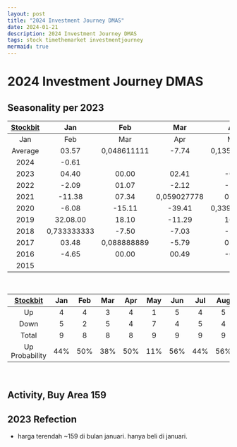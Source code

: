 ```yaml
---
layout: post
title: "2024 Investment Journey DMAS"
date: 2024-01-21
description: 2024 Investment Journey DMAS
tags: stock timethemarket investmentjourney
mermaid: true
---
```


# 2024 Investment Journey DMAS


## Seasonality per 2023

|[Stockbit](https://stockbit.com/symbol/DMAS/seasonality)|Jan|Feb|Mar|Apr|May|Jun|Jul|Aug|Sep|Oct|Nov|Dec|Year|
|:-:|:-:|:-:|:-:|:-:|:-:|:-:|:-:|:-:|:-:|:-:|:-:|:-:|:-:|
|Jan|Feb|Mar|Apr|May|Jun|Jul|Aug|Sep|Oct|Nov|Dec|Year
Average|03.57|0,048611111|-7.74|0,135416667|-4.40|00.39|05.40|00.05|-2.01|0,269444444|00.37|-3.08|-0.11
2024|-0.61||||||||||||-0.61
2023|04.40|00.00|02.41|-0.59|-0.59|0,096527778|-0.58|0,148611111|00.00|-2.29|-1.17|-3.55|0,102777778
2022|-2.09|01.07|-2.12|-5.95|-1.72|-6.43|0,102777778|0,359722222|-2.27|0,264583333|-10.44|-2.45|-16.75
2021|-11.38|07.34|0,059027778|02.54|-11.57|-10.28|-1.04|-1.05|03.19|15.46|-2.68|-12.39|-22.98
2020|-6.08|-15.11|-39.41|0,339583333|-9.09|0,976388889|27.91|0,134027778|-11.50|13.00|15.04|-5.38|-16.33
2019|32.08.00|18.10|-11.29|16.36|-2.34|10.40|10.14|0,109027778|-9.03|07.09|07.28|-8.64|86.16.00
2018|0,733333333|-7.50|-7.03|-2.33|-8.93|-16.34|-2.34|06.40|-1.50|-0.76|20.00|0,105555556|-7.56
2017|03.48|0,088888889|-5.79|05.26|-8.33|-1.82|-3.70|-1.92|-1.96|-6.00|-8.51|-0.58|-25.00
2016|-4.65|00.00|00.49|-0.97|0,148611111|0,143055556|25.00.00|-6.67|-2.38|03.25|-9.45|00.00|04.55
2015|||||00.00|00.46|-8.64|-11.94|07.34|17.37|-6.73|03.37|-4.44

<br />

|[Stockbit](https://stockbit.com/symbol/DMAS/seasonality)|Jan|Feb|Mar|Apr|May|Jun|Jul|Aug|Sep|Oct|Nov|Dec|Year|
|:-:|:-:|:-:|:-:|:-:|:-:|:-:|:-:|:-:|:-:|:-:|:-:|:-:|:-:|
Up|4|4|3|4|1|5|4|5|2|6|3|2|3
Down|5|2|5|4|7|4|5|4|6|3|6|6|7
Total|9|8|8|8|9|9|9|9|9|9|9|9|10
Up Probability|44%|50%|38%|50%|11%|56%|44%|56%|22%|67%|33%|22%|30%

<br />

## Activity, Buy Area 159

## 2023 Refection
- harga terendah ~159 di bulan januari. hanya beli di januari.